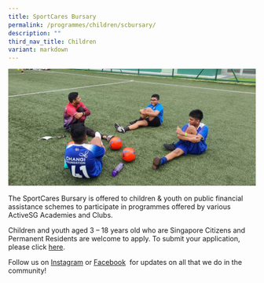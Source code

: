 ```yaml
---
title: SportCares Bursary
permalink: /programmes/children/scbursary/
description: ""
third_nav_title: Children
variant: markdown
---
```

![](/images/0bd52268-236e-4da6-b983-817cd57f57bb.jpg)

The SportCares Bursary is offered to children & youth on public financial assistance schemes to participate in programmes offered by various ActiveSG Academies and Clubs. 

Children and youth aged 3 – 18 years old who are Singapore Citizens and Permanent Residents are welcome to apply. To submit your application, please click [here](https://sportcares.sportsingapore.gov.sg/initiatives/sportcaresbursary/).

Follow us on&nbsp;[Instagram](https://www.instagram.com/sportcares/)&nbsp;or&nbsp;[Facebook](https://www.facebook.com/SportCaresSG)&nbsp; for updates on all that we do in the community!